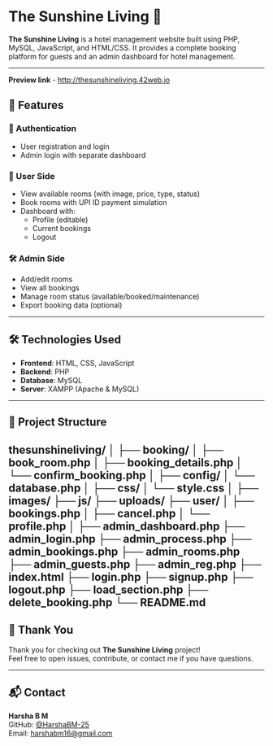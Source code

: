 # The Sunshine Living 🏨

**The Sunshine Living** is a hotel management website built using PHP, MySQL, JavaScript, and HTML/CSS. It provides a complete booking platform for guests and an admin dashboard for hotel management.

---
**Preview link** - http://thesunshineliving.42web.io
## 🌟 Features

### 🔐 Authentication
- User registration and login
- Admin login with separate dashboard

### 🧍 User Side
- View available rooms (with image, price, type, status)
- Book rooms with UPI ID payment simulation
- Dashboard with:
  - Profile (editable)
  - Current bookings
  - Logout

### 🛠 Admin Side
- Add/edit rooms
- View all bookings
- Manage room status (available/booked/maintenance)
- Export booking data (optional)

---

## 🛠 Technologies Used

- **Frontend**: HTML, CSS, JavaScript
- **Backend**: PHP
- **Database**: MySQL
- **Server**: XAMPP (Apache & MySQL)

---

## 📁 Project Structure

thesunshineliving/
│
├── booking/
│   ├── book_room.php
│   ├── booking_details.php
│   └── confirm_booking.php
│
├── config/
│   └── database.php
│
├── css/
│   └── style.css
│
├── images/
├── js/
├── uploads/
├── user/
│   ├── bookings.php
│   ├── cancel.php
│   └── profile.php
│
├── admin_dashboard.php
├── admin_login.php
├── admin_process.php
├── admin_bookings.php
├── admin_rooms.php
├── admin_guests.php
├── admin_reg.php
├── index.html
├── login.php
├── signup.php
├── logout.php
├── load_section.php
├── delete_booking.php
└── README.md
---

## 🙏 Thank You

Thank you for checking out **The Sunshine Living** project!  
Feel free to open issues, contribute, or contact me if you have questions.

---

## 📬 Contact

**Harsha B M**  
GitHub: [@HarshaBM-25](https://github.com/HarshaBM-25)  
Email: harshabm16@gmail.com



